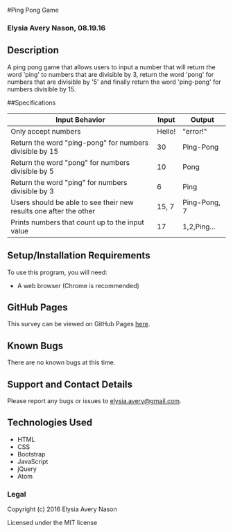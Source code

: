 #Ping Pong Game

### Elysia Avery Nason, 08.19.16

## Description

A ping pong game that allows users to input a number that will return the word 'ping' to numbers that are divisible by 3, return the word 'pong' for numbers that are divisible by '5' and finally return the word 'ping-pong' for numbers divisible by 15.

##Specifications

Input Behavior | Input | Output
---------------|-------|--------
Only accept numbers | Hello! | "error!"
Return the word "ping-pong" for numbers divisible by 15 | 30 | Ping-Pong
Return the word "pong" for numbers divisible by 5 | 10 | Pong
Return the word "ping" for numbers divisible by 3 | 6 | Ping
Users should be able to see their new results one after the other | 15, 7 | Ping-Pong, 7
Prints numbers that count up to the input value | 17 | 1,2,Ping...

## Setup/Installation Requirements ##

To use this program, you will need:

* A web browser (Chrome is recommended)

## GitHub Pages ##

This survey can be viewed on GitHub Pages [here](https://elysiaavery.github.io/PingPong/).

## Known Bugs ##

There are no known bugs at this time.

## Support and Contact Details ##

Please report any bugs or issues to elysia.avery@gmail.com.

## Technologies Used ##

* HTML
* CSS
* Bootstrap
* JavaScript
* jQuery
* Atom

### Legal

Copyright (c) 2016 Elysia Avery Nason

Licensed under the MIT license
